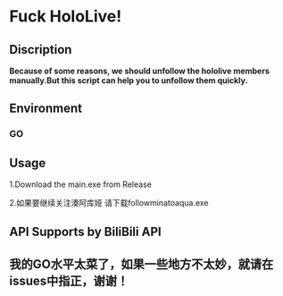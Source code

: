 # Fuck HoloLive!
## Discription
**Because of some reasons, we should unfollow the hololive members manually.But this script can help you to unfollow them quickly.**
## Environment
### GO
## Usage
1.Download the main.exe from Release

2.如果要继续关注湊阿库娅 请下载followminatoaqua.exe
## API Supports by BiliBili API
## 我的GO水平太菜了，如果一些地方不太妙，就请在issues中指正，谢谢！
